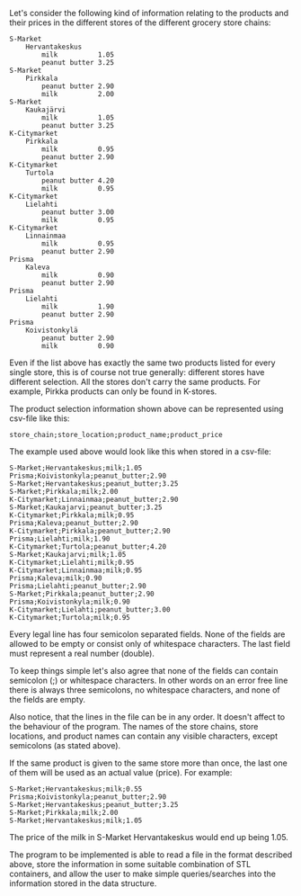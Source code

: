  Let's consider the following kind of information relating to the products and their prices in the different stores of the different grocery store chains:

    S-Market
        Hervantakeskus
            milk          1.05
            peanut butter 3.25
    S-Market
        Pirkkala
            peanut butter 2.90
            milk          2.00
    S-Market
        Kaukajärvi
            milk          1.05
            peanut butter 3.25
    K-Citymarket
        Pirkkala
            milk          0.95
            peanut butter 2.90
    K-Citymarket
        Turtola
            peanut butter 4.20
            milk          0.95
    K-Citymarket
        Lielahti
            peanut butter 3.00
            milk          0.95
    K-Citymarket
        Linnainmaa
            milk          0.95
            peanut butter 2.90
    Prisma
        Kaleva
            milk          0.90
            peanut butter 2.90
    Prisma
        Lielahti
            milk          1.90
            peanut butter 2.90
    Prisma
        Koivistonkylä
            peanut butter 2.90
            milk          0.90
  

Even if the list above has exactly the same two products listed for every single store, this is of course not true generally: different stores have different selection. All the stores don't carry the same products. For example, Pirkka products can only be found in K-stores.

The product selection information shown above can be represented using csv-file like this:

    store_chain;store_location;product_name;product_price
  
The example used above would look like this when stored in a csv-file:

    S-Market;Hervantakeskus;milk;1.05
    Prisma;Koivistonkyla;peanut_butter;2.90
    S-Market;Hervantakeskus;peanut_butter;3.25
    S-Market;Pirkkala;milk;2.00
    K-Citymarket;Linnainmaa;peanut_butter;2.90
    S-Market;Kaukajarvi;peanut_butter;3.25
    K-Citymarket;Pirkkala;milk;0.95
    Prisma;Kaleva;peanut_butter;2.90
    K-Citymarket;Pirkkala;peanut_butter;2.90
    Prisma;Lielahti;milk;1.90
    K-Citymarket;Turtola;peanut_butter;4.20
    S-Market;Kaukajarvi;milk;1.05
    K-Citymarket;Lielahti;milk;0.95
    K-Citymarket;Linnainmaa;milk;0.95
    Prisma;Kaleva;milk;0.90
    Prisma;Lielahti;peanut_butter;2.90
    S-Market;Pirkkala;peanut_butter;2.90
    Prisma;Koivistonkyla;milk;0.90
    K-Citymarket;Lielahti;peanut_butter;3.00
    K-Citymarket;Turtola;milk;0.95
  
Every legal line has four semicolon separated fields. None of the fields are allowed to be empty or consist only of whitespace characters. The last field must represent a real number (double).

To keep things simple let's also agree that none of the fields can contain semicolon (;) or whitespace characters. In other words on an error free line there is always three semicolons, no whitespace characters, and none of the fields are empty.

Also notice, that the lines in the file can be in any order. It doesn't affect to the behaviour of the program.
The names of the store chains, store locations, and product names can contain any visible characters, except semicolons (as stated above).

If the same product is given to the same store more than once, the last one of them will be used as an actual value (price). For example:

    S-Market;Hervantakeskus;milk;0.55
    Prisma;Koivistonkyla;peanut_butter;2.90
    S-Market;Hervantakeskus;peanut_butter;3.25
    S-Market;Pirkkala;milk;2.00
    S-Market;Hervantakeskus;milk;1.05

The price of the milk in S-Market Hervantakeskus would end up being 1.05.

The program to be implemented is able to read a file in the format described above, store the information in some suitable combination of STL containers, and allow the user to make simple queries/searches into the information stored in the data structure. 